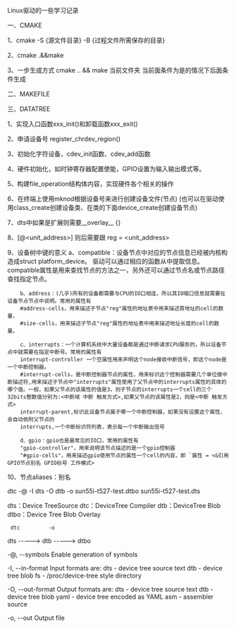 Linux驱动的一些学习记录

一、CMAKE

1、cmake -S {源文件目录} -B {过程文件所需保存的目录}

2、cmake .&&make

3、一步生成方式
cmake ..        &&                                make
      当前文件夹  当前面条件为是的情况下后面条件生成



二、MAKEFILE



三、DATATREE

1、实现入口函数xxx_init()和卸载函数xxx_exit()

2、申请设备号 register_chrdev_region()

3、初始化字符设备，cdev_init函数、cdev_add函数

4、硬件初始化，如时钟寄存器配置使能，GPIO设置为输入输出模式等。

5、构建file_operation结构体内容，实现硬件各个相关的操作

6、在终端上使用mknod根据设备号来进行创建设备文件(节点)
(也可以在驱动使用class_create创建设备类、在类的下面device_create创建设备节点)

7、dts中如果是扩展则需要__overlay__ {}

8、<name>[@<unit_address>] 则后需要跟 reg = <unit_address>

9、设备树中键的意义
        a、compatible：设备节点中对应的节点信息已经被内核构造成struct platform_device。
        驱动可以通过相应的函数从中提取信息。compatible属性是用来查找节点的方法之一，另外还可以通过节点名或节点路径查找指定节点。

        b、address：(几乎)所有的设备都需要与CPU的IO口相连，所以其IO端口信息就需要在设备节点节点中说明。常用的属性有
        #address-cells，用来描述子节点"reg"属性的地址表中用来描述首地址的cell的数量，
        #size-cells，用来描述子节点"reg"属性的地址表中用来描述地址长度的cell的数量。

        c、interrupts：一个计算机系统中大量设备都是通过中断请求CPU服务的，所以设备节点中就需要在指定中断号。常用的属性有
        interrupt-controller 一个空属性用来声明这个node接收中断信号，即这个node是一个中断控制器。
        #interrupt-cells，是中断控制器节点的属性，用来标识这个控制器需要几个单位做中断描述符,用来描述子节点中"interrupts"属性使用了父节点中的interrupts属性的具体的哪个值。一般，如果父节点的该属性的值是3，则子节点的interrupts一个cell的三个32bits整数值分别为:<中断域 中断 触发方式>,如果父节点的该属性是2，则是<中断 触发方式>
        interrupt-parent,标识此设备节点属于哪一个中断控制器，如果没有设置这个属性，会自动依附父节点的
        interrupts,一个中断标识符列表，表示每一个中断输出信号

        d、gpio：gpio也是最常见的IO口，常用的属性有
        "gpio-controller"，用来说明该节点描述的是一个gpio控制器
        "#gpio-cells"，用来描述gpio使用节点的属性一个cell的内容，即 `属性 = <&引用GPIO节点别名 GPIO标号 工作模式>

10、节点aliases：别名
 
dtc -@ -I dts -O dtb -o sun55i-t527-test.dtbo sun55i-t527-test.dts

dts：Device TreeSource
dtc：DeviceTree Compiler
dtb：DeviceTree Blob
dtbo：Device Tree Blob Overlay
    
     dtc         -o
dts -----> dtb -----> dtbo


 -@, --symbols
        Enable generation of symbols

-I, --in-format <arg>
        Input formats are:
                dts - device tree source text
                dtb - device tree blob
                fs  - /proc/device-tree style directory

 -O, --out-format <arg>
        Output formats are:
                dts - device tree source text
                dtb - device tree blob
                yaml - device tree encoded as YAML
                asm - assembler source

 -o, --out <arg>
        Output file




